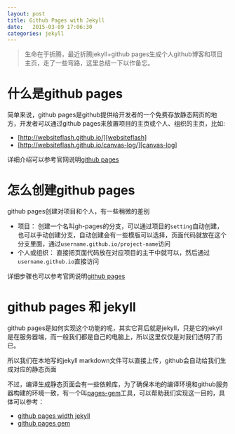 ```yaml
---
layout: post
title: Github Pages with Jekyll
date:   2015-03-09 17:06:30
categories: jekyll
---
```


> 生命在于折腾，最近折腾jekyll+github pages生成个人github博客和项目主页，走了一些弯路，这里总结一下以作备忘。

# 什么是github pages

简单来说，github pages是github提供给开发者的一个免费存放静态网页的地方，开发者可以通过github pages来放置项目的主页或个人、组织的主页，比如:

* [http://websiteflash.github.io/][websiteflash]
* [http://websiteflash.github.io/canvas-log/][canvas-log]

详细介绍可以参考官网说明[github pages][github pages]

# 怎么创建github pages

github pages创建对项目和个人，有一些稍微的差别

* 项目： 创建一个名叫gh-pages的分支，可以通过项目的`setting`自动创建，也可以手动创建分支，自动创建会有一些模版可以选择，页面代码就放在这个分支里面，通过`username.github.io/project-name`访问
* 个人或组织： 直接把页面代码放在对应项目的主干中就可以，然后通过`username.github.io`直接访问

详细步骤也可以参考官网说明[github pages][github pages]

# github pages 和 jekyll

github pages是如何实现这个功能的呢，其实它背后就是jekyll，只是它的jekyll是在服务器端，而一般我们都是自己的电脑上，所以这里仅仅是对我们透明了而已。

所以我们在本地写的jekyll markdown文件可以直接上传，github会自动给我们生成对应的静态页面

不过，编译生成静态页面会有一些依赖库，为了确保本地的编译环境和github服务器构建的环境一致，有一个叫[pages-gem][pages gem]工具，可以帮助我们实现这一目的，具体可以参考：

* [github pages width jekyll][github pages width jekyll]
* [github pages gem][github pages gem]


[github pages]: https://pages.github.com/
[pages gem]: https://github.com/github/pages-gem
[github pages width jekyll]: https://help.github.com/articles/using-jekyll-with-pages/
[github pages gem]: http://wcc723.github.io/jekyll/2014/09/05/github-page/
[websiteflash]: http://websiteflash.github.io/
[canvas-log]: http://websiteflash.github.io/canvas-log/